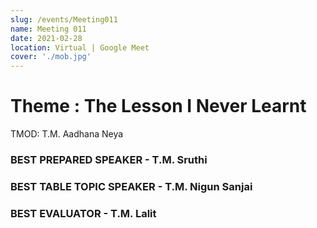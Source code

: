 ```yaml
---
slug: /events/Meeting011
name: Meeting 011
date: 2021-02-28
location: Virtual | Google Meet 
cover: './mob.jpg'
---
```


# Theme : The Lesson I Never Learnt
TMOD: T.M. Aadhana Neya

### BEST PREPARED SPEAKER - T.M. Sruthi
### BEST TABLE TOPIC SPEAKER - T.M. Nigun Sanjai
### BEST EVALUATOR - T.M. Lalit
